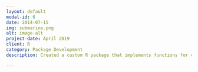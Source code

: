 ```yaml
---
layout: default
modal-id: 6
date: 2014-07-15
img: submarine.png
alt: image-alt
project-date: April 2019
client: R
category: Package Development
description: Created a custom R package that implements functions for calculating probabilities of a Binomial random variable, and related calculations such as probability distribution, the expected value, variance, etc. Contact me for more information!

---
```

